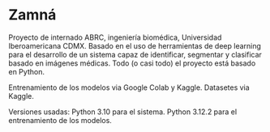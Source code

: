 # Zamná

Proyecto de internado ABRC, ingeniería biomédica, Universidad Iberoamericana CDMX. Basado en el uso de herramientas de deep learning para el desarrollo de un sistema capaz de identificar, segmentar y clasificar basado en imágenes médicas. Todo (o casi todo) el proyecto está basado en Python.

Entrenamiento de los modelos via Google Colab y Kaggle.
Datasetes via Kaggle.

Versiones usadas: Python 3.10 para el sistema.
                  Python 3.12.2 para el entrenamiento de los modelos.
